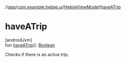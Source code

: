 //[app](../../../index.md)/[com.example.helpie.ui](../index.md)/[HelpieViewModel](index.md)/[haveATrip](have-a-trip.md)

# haveATrip

[androidJvm]\
fun [haveATrip](have-a-trip.md)(): [Boolean](https://kotlinlang.org/api/latest/jvm/stdlib/kotlin/-boolean/index.html)

Checks if there is an active trip.
